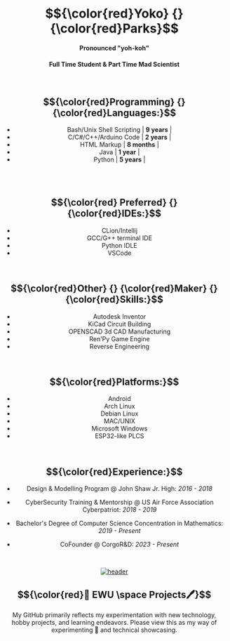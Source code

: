<div align="center">

# $${\color{red}Yoko} {} {\color{red}Parks}$$

<b> Pronounced "yoh-koh" </b>

#### Full Time Student & Part Time Mad Scientist

<br>

<div align="center">
  
## $${\color{red}Programming} {} {\color{red}Languages:}$$

- Bash/Unix Shell Scripting  | **9 years** |
- C/C#/C++/Arduino Code  | **2 years** |
- HTML Markup  | **8 months** |
- Java  | **1 year** |
- Python  | **5 years** |


</div>


<br>


<br>

<div align="center">

## $${\color{red} Preferred} {} {\color{red}IDEs:}$$
- CLion/Intellij
- GCC/G++ terminal IDE
- Python IDLE
- VSCode

</div>

<br>

<div align="center">
  
## $${\color{red}Other} {} {\color{red}Maker} {} {\color{red}Skills:}$$

- Autodesk Inventor
- KiCad Circuit Building
- OPENSCAD 3d CAD Manufacturing 
- Ren'Py Game Engine
- Reverse Engineering 

</div>

<br>

<div align="center">

## $${\color{red}Platforms:}$$

- Android
- Arch Linux
- Debian Linux
- MAC/UNIX
- Microsoft Windows
- ESP32-like PLCS

</div>

<br>

<div align="center">

## $${\color{red}Experience:}$$
- Design & Modelling Program @ John Shaw Jr. High: _2016 - 2018_
  
- CyberSecurity Training & Mentorship @ US Air Force Association Cyberpatriot: _2018 - 2019_

- Bachelor's Degree of Computer Science Concentration in Mathematics: _2019 - Present_

- CoFounder @ CorgoR&D: _2023 - Present_

</div>



<br>

[![header](https://assets-sports-gcp.thescore.com/basketball/team/1564/small_logo.png)](https://inside.ewu.edu/)

## $${\color{red}📖 EWU \space Projects🖊}$$ 

<p> My GitHub primarily reflects my experimentation with new technology, hobby projects, and learning endeavors. Please view this as my way of experimenting 🧪 and technical showcasing.</p>

</div>


</div>
